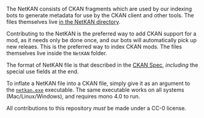 The NetKAN consists of CKAN fragments which are used by our indexing bots to generate metadata for use by the CKAN client and other tools. The files themselves live [in the NetKAN directory](https://github.com/KSP-CKAN/NetKAN/tree/master/NetKAN).

Contributing to the NetKAN is the preferred way to add CKAN support for a mod, as it needs only be done once, and our bots will automatically pick up new releaes.  This is the preferred way to index CKAN mods. The files themselves live inside the `NetKAN` folder.

The format of NetKAN file is that described in the [CKAN Spec](https://github.com/KSP-CKAN/CKAN/blob/master/Spec.md), *including* the special use fields at the end.

To inflate a NetKAN file into a CKAN file, simply give it as an argument to the [`netkan.exe`](https://github.com/KSP-CKAN/CKAN/releases) executable. The same executable works on all systems (Mac/Linux/Windows), and requires mono 4.0 to run.

All contributions to this repository *must* be made under a CC-0 license.
